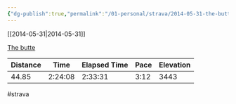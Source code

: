 ```yaml
---
{"dg-publish":true,"permalink":"/01-personal/strava/2014-05-31-the-butte/"}
---
```



[[2014-05-31\|2014-05-31]]

[The butte](https://www.strava.com/activities/147869367)

| Distance | Time    | Elapsed Time | Pace | Elevation |
| -------- | ------- | ------------ | ---- | --------- |
| 44.85    | 2:24:08 | 2:33:31      | 3:12 | 3443      |




#strava
